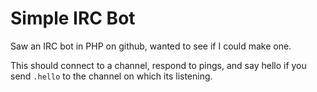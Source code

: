 # Simple IRC Bot

Saw an IRC bot in PHP on github, wanted to see if I could make one.

This should connect to a channel, respond to pings, and say hello if you send
`.hello` to the channel on which its listening.
